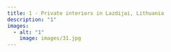 ```yaml
---
title: 1 - Private interiors in Lazdijai, Lithuania
description: "1"
images:
  - alt: "1"
    image: images/31.jpg
---
```

